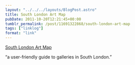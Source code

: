 ```yaml
---
layout: "../../../layouts/BlogPost.astro"
title: South London Art Map
pubDate: 2011-10-20T12:21:45+00:00
tumblr_permalink: /post/11691322868/south-london-art-map
tags: ["linklog"]
format: "link"
---
```


[South London Art Map][1]

&ldquo;a user-friendly guide to galleries in South London.&rdquo;

[1]: http://www.southlondonartmap.com/

